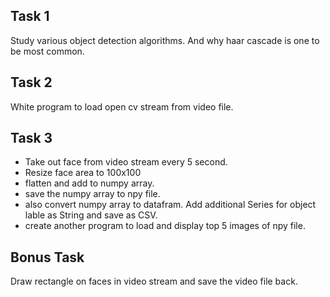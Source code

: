 ## Task 1
Study various object detection algorithms. And why haar cascade is one to be most common.

## Task 2
White program to load open cv stream from video file.

## Task 3
 * Take out face from video stream every 5 second.
 * Resize face area to 100x100
 * flatten and add to numpy array.
 * save the numpy array to npy file.
 * also convert numpy array to datafram. Add additional Series for object lable as String and save as CSV.
 * create another program to load and display top 5 images of npy file.

## Bonus Task
Draw rectangle on faces in video stream and save the video file back.
